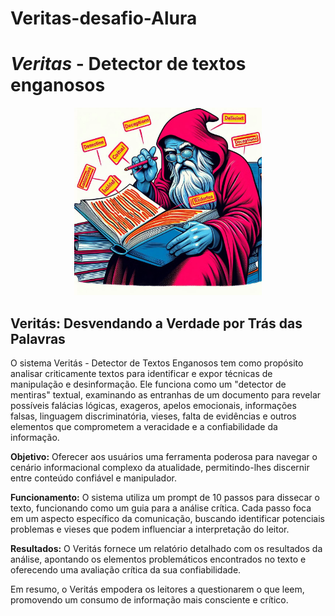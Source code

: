 # Veritas-desafio-Alura

# *Veritas* - Detector de textos enganosos

<center><img src="https://github.com/flavio-campos/Veritas-desafio-Alura/blob/aa23b14f0c7ab96a340c9023627c67a2b2a85496/Veritas.jpeg?raw=true" width="300" height="300" /></center>


## Veritás: Desvendando a Verdade por Trás das Palavras
O sistema Veritás - Detector de Textos Enganosos tem como propósito analisar criticamente textos para identificar e expor técnicas de manipulação e desinformação. Ele funciona como um "detector de mentiras" textual, examinando as entranhas de um documento para revelar possíveis falácias lógicas, exageros, apelos emocionais, informações falsas, linguagem discriminatória, vieses, falta de evidências e outros elementos que comprometem a veracidade e a confiabilidade da informação.

**Objetivo:** Oferecer aos usuários uma ferramenta poderosa para navegar o cenário informacional complexo da atualidade, permitindo-lhes discernir entre conteúdo confiável e manipulador.

**Funcionamento:** O sistema utiliza um prompt de 10 passos para dissecar o texto, funcionando como um guia para a análise crítica. Cada passo foca em um aspecto específico da comunicação, buscando identificar potenciais problemas e vieses que podem influenciar a interpretação do leitor.

**Resultados:** O Veritás fornece um relatório detalhado com os resultados da análise, apontando os elementos problemáticos encontrados no texto e oferecendo uma avaliação crítica da sua confiabilidade.

Em resumo, o Veritás empodera os leitores a questionarem o que leem, promovendo um consumo de informação mais consciente e crítico.
